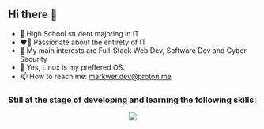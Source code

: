 ## Hi there 👋

- 🌱 High School student majoring in IT
- ❤️‍🔥 Passionate about the entirety of IT
- 🔭 My main interests are Full-Stack Web Dev, Software Dev and Cyber Security
- 🐧 Yes, Linux is my preffered OS.
- 📫 How to reach me: markwer.dev@proton.me

### Still at the stage of developing and learning the following skills:

<p align="center">
  <a href="https://skillicons.dev">
    <img src="https://skillicons.dev/icons?i=html,css,js,ts,next,php,mysql,mongodb,py,git"/>
  </a>
</p>
